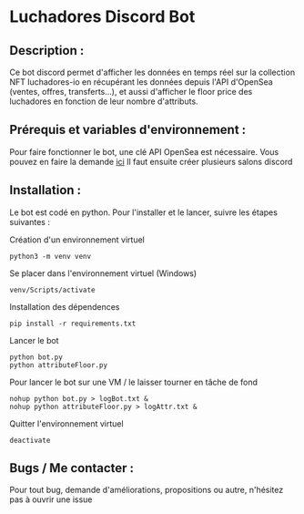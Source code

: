 # Luchadores Discord Bot

## Description :

Ce bot discord permet d'afficher les données en temps réel sur la collection NFT luchadores-io en récupérant les données depuis l'API d'OpenSea (ventes, offres, transferts...), et aussi d'afficher le floor price des luchadores en fonction de leur nombre d'attributs.

## Prérequis et variables d'environnement :

Pour faire fonctionner le bot, une clé API OpenSea est nécessaire. Vous pouvez en faire la demande [ici](https://docs.opensea.io/reference/request-an-api-key)
Il faut ensuite créer plusieurs salons discord

## Installation :

Le bot est codé en python. Pour l'installer et le lancer, suivre les étapes suivantes :

Création d'un environnement virtuel
```
python3 -m venv venv
```

Se placer dans l'environnement virtuel (Windows)
```
venv/Scripts/activate
```

Installation des dépendences
```
pip install -r requirements.txt
```

Lancer le bot
```
python bot.py
python attributeFloor.py
```

Pour lancer le bot sur une VM / le laisser tourner en tâche de fond
```
nohup python bot.py > logBot.txt &
nohup python attributeFloor.py > logAttr.txt &
```

Quitter l'environnement virtuel
```
deactivate
```

## Bugs / Me contacter :

Pour tout bug, demande d'améliorations, propositions ou autre, n'hésitez pas à ouvrir une issue